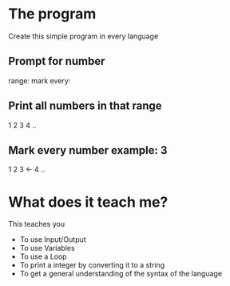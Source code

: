 # The program
Create this simple program in every language

## Prompt for number
range:
mark every:

## Print all numbers in that range
1
2
3
4
..

## Mark every number example: 3
1
2
3 <-
4
..

# What does it teach me?
This teaches you
- To use Input/Output
- To use Variables
- To use a Loop
- To print a integer by converting it to a string
- To get a general understanding of the syntax of the language
